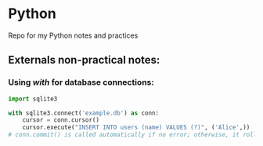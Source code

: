 # Python
Repo for my Python notes and practices


## Externals non-practical notes:

### Using *with* for database connections:
```Python
import sqlite3

with sqlite3.connect('example.db') as conn:
    cursor = conn.cursor()
    cursor.execute("INSERT INTO users (name) VALUES (?)", ('Alice',))
# conn.commit() is called automatically if no error; otherwise, it rolls back   
```

